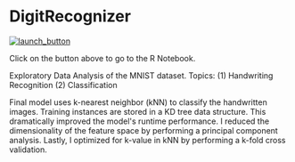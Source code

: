 # DigitRecognizer

[![launch_button](https://user-images.githubusercontent.com/42754056/50173639-ab729b00-02bd-11e9-82fc-d0add39f394f.png)](https://smoijueh-mnist.netlify.com)

Click on the button above to go to the R Notebook. 

Exploratory Data Analysis of the MNIST dataset. Topics: (1) Handwriting Recognition (2) Classification

Final model uses k-nearest neighbor (kNN) to classify the handwritten images. Training instances are stored in a KD tree data structure. This dramatically improved the model's runtime performance. I reduced the dimensionality of the feature space by performing a principal component analysis. Lastly, I optimized for k-value in kNN by performing a k-fold cross validation.
